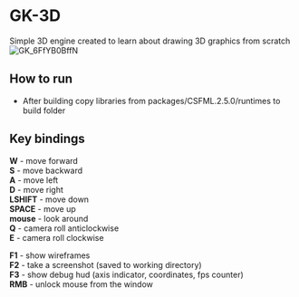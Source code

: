 # GK-3D
Simple 3D engine created to learn about drawing 3D graphics from scratch
![GK_6FfYB0BffN](https://github.com/matyjb/GK-3D/assets/19827704/565730cf-45ff-46d1-9c90-46df26dc8f70)

## How to run
 - After building copy libraries from packages/CSFML.2.5.0/runtimes to build folder

## Key bindings
**W** - move forward\
**S** - move backward\
**A** - move left\
**D** - move right\
**LSHIFT** - move down\
**SPACE** - move up\
**mouse** - look around\
**Q** - camera roll anticlockwise\
**E** - camera roll clockwise

**F1** - show wireframes\
**F2** - take a screenshot (saved to working directory)\
**F3** - show debug hud (axis indicator, coordinates, fps counter)\
**RMB** - unlock mouse from the window
